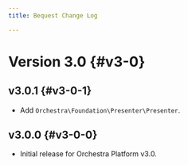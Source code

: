 ```yaml
---
title: Bequest Change Log

---
```


# Version 3.0 {#v3-0}

## v3.0.1 {#v3-0-1}

* Add `Orchestra\Foundation\Presenter\Presenter`.

## v3.0.0 {#v3-0-0}

* Initial release for Orchestra Platform v3.0.
